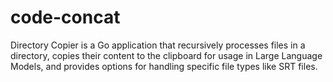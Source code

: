 # code-concat
 Directory Copier is a Go application that recursively processes files in a directory, copies their content to the clipboard for usage in Large Language Models, and provides options for handling specific file types like SRT files.
